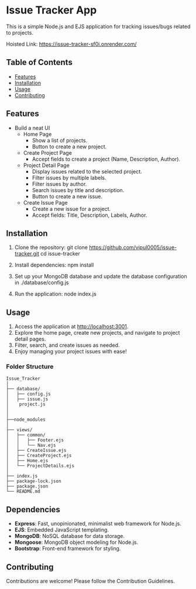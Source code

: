 # Issue Tracker App

This is a simple Node.js and EJS application for tracking issues/bugs related to projects.

Hoisted Link: https://issue-tracker-sf0i.onrender.com/

## Table of Contents

- [Features](#features)
- [Installation](#installation)
- [Usage](#usage)
- [Contributing](#contributing)

## Features

- Build a neat UI
  - Home Page
    - Show a list of projects.
    - Button to create a new project.
  - Create Project Page
    - Accept fields to create a project (Name, Description, Author).
  - Project Detail Page
    - Display issues related to the selected project.
    - Filter issues by multiple labels.
    - Filter issues by author.
    - Search issues by title and description.
    - Button to create a new issue.
  - Create Issue Page
    - Create a new issue for a project.
    - Accept fields: Title, Description, Labels, Author.

## Installation

1. Clone the repository:
   git clone https://github.com/vipul0005/issue-tracker.git
   cd issue-tracker

2. Install dependencies:
   npm install

3. Set up your MongoDB database and update the database configuration in
   ./database/config.js

4. Run the application:
   node index.js

## Usage

1. Access the application at [http://localhost:3001](http://localhost:3001).
2. Explore the home page, create new projects, and navigate to project detail pages.
3. Filter, search, and create issues as needed.
4. Enjoy managing your project issues with ease!

### Folder Structure

```
Issue_Tracker
│
├── database/
│   ├── config.js
│   ├── issue.js
│    project.js
│
│
├──node_modules
│
├── views/
│   ├── common/
│   │   ├── Footer.ejs
│   │   └── Nav.ejs
│   ├── CreateIssue.ejs
│   ├── CreateProject.ejs
│   ├── Home.ejs
│   └── ProjectDetails.ejs
│
├── index.js
├── package-lock.json
├── package.json
└── README.md
```

## Dependencies

- **Express**: Fast, unopinionated, minimalist web framework for Node.js.
- **EJS**: Embedded JavaScript templating.
- **MongoDB**: NoSQL database for data storage.
- **Mongoose**: MongoDB object modeling for Node.js.
- **Bootstrap**: Front-end framework for styling.

## Contributing

Contributions are welcome! Please follow the Contribution Guidelines.
